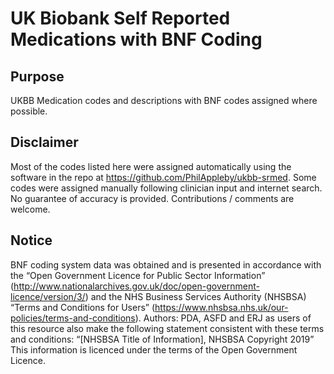 # UK Biobank Self Reported Medications with BNF Coding
## Purpose
UKBB Medication codes and descriptions with BNF codes assigned where possible.  
## Disclaimer
Most of the codes listed here were assigned automatically using the software in the repo at https://github.com/PhilAppleby/ukbb-srmed. Some codes were assigned manually following clinician input and internet search. No guarantee of accuracy is provided. Contributions / comments are welcome. 


## Notice
BNF coding system data was obtained and is presented in accordance with the “Open Government Licence for Public Sector Information” (http://www.nationalarchives.gov.uk/doc/open-government-licence/version/3/) and the NHS Business Services Authority (NHSBSA) “Terms and Conditions for Users” (https://www.nhsbsa.nhs.uk/our-policies/terms-and-conditions).  Authors: PDA, ASFD and ERJ as users of this resource also make the following statement consistent with these terms and conditions:  “[NHSBSA Title of Information], NHSBSA Copyright 2019” This information is licenced under the terms of the Open Government Licence.
